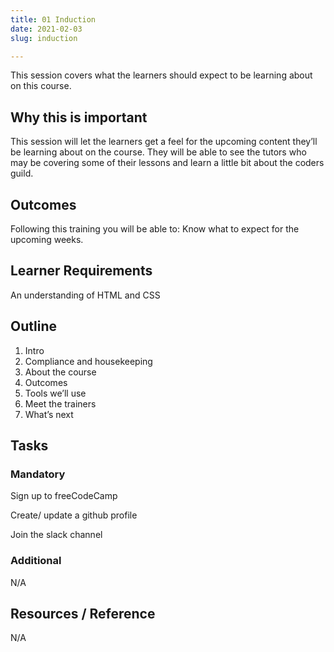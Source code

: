```yaml
---
title: 01 Induction
date: 2021-02-03
slug: induction

---
```

This session covers what the learners should expect to be learning about on this course.

## **Why this is important**

This session will let the learners get a feel for the upcoming content they’ll be learning about on the course. They will be able to see the tutors who may be covering some of their lessons and learn a little bit about the coders guild.

## **Outcomes**

Following this training you will be able to: Know what to expect for the upcoming weeks.

## **Learner Requirements**

An understanding of HTML and CSS

## **Outline**

1. Intro
2. Compliance and housekeeping
3. About the course
4. Outcomes
5. Tools we’ll use
6. Meet the trainers
7. What’s next

## **Tasks**

### **Mandatory**

Sign up to freeCodeCamp

Create/ update a github profile

Join the slack channel

### **Additional**

N/A

## **Resources / Reference**

N/A